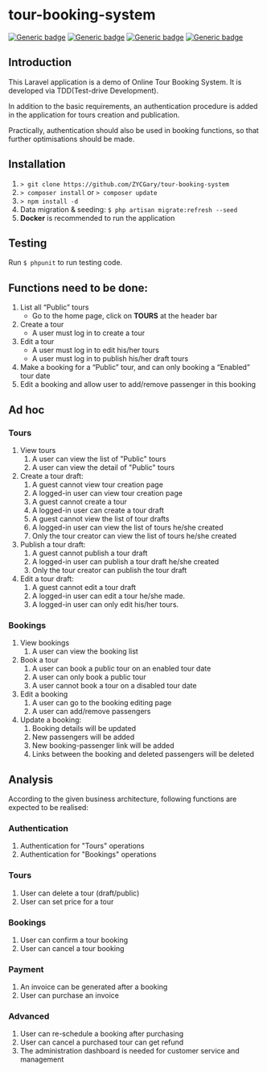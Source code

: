 # tour-booking-system

[![Generic badge](https://img.shields.io/badge/Laravel-8.x-green.svg)](https://laravel.com/docs/8.x/)
[![Generic badge](https://img.shields.io/badge/Nginx-1.19-green.svg)](https://www.nginx.com/)
[![Generic badge](https://img.shields.io/badge/Mysql-5.7-green.svg)](https://www.mysql.com/)
[![Generic badge](https://img.shields.io/badge/PHP-7.4-green.svg)](https://www.php.net/downloads.php#v7.4.13)
## Introduction
This Laravel application is a demo of Online Tour Booking System. It is developed via TDD(Test-drive Development).

In addition to the basic requirements, an authentication procedure is added in the application for tours creation 
and publication. 

Practically, authentication should also be used in booking functions, so that further optimisations should be made.

## Installation

1. ```> git clone https://github.com/ZYCGary/tour-booking-system```
2. ```> composer install``` or ```> composer update```
3. ```> npm install -d```
4. Data migration & seeding: ```$ php artisan migrate:refresh --seed```
5. **Docker** is recommended to run the application

## Testing
Run ```$ phpunit``` to run testing code.

## Functions need to be done:

1. List all “Public” tours
    - Go to the home page, click on **TOURS** at the header bar
2. Create a tour
    - A user must log in to create a tour
3. Edit a tour
    - A user must log in to edit his/her tours
    - A user must log in to publish his/her draft tours
4. Make a booking for a “Public” tour, and can only booking a “Enabled” tour date
5. Edit a booking and allow user to add/remove passenger in this booking

## Ad hoc

### Tours

1. View tours
    1. A user can view the list of "Public" tours
    2. A user can view the detail of "Public" tours
2. Create a tour draft:
    1. A guest cannot view tour creation page
    2. A logged-in user can view tour creation page
    3. A guest cannot create a tour
    4. A logged-in user can create a tour draft
    5. A guest cannot view the list of tour drafts
    6. A logged-in user can view the list of tours he/she created
    7. Only the tour creator can view the list of tours he/she created
3. Publish a tour draft:
    1. A guest cannot publish a tour draft
    2. A logged-in user can publish a tour draft he/she created
    3. Only the tour creator can publish the tour draft
4. Edit a tour draft:
    1. A guest cannot edit a tour draft
    2. A logged-in user can edit a tour he/she made.
    3. A logged-in user can only edit his/her tours.

### Bookings

1. View bookings
    1. A user can view the booking list
2. Book a tour
    1. A user can book a public tour on an enabled tour date
    2. A user can only book a public tour
    3. A user cannot book a tour on a disabled tour date
3. Edit a booking
    1. A user can go to the booking editing page
    2. A user can add/remove passengers
4. Update a booking:
    1. Booking details will be updated
    2. New passengers will be added
    3. New booking-passenger link will be added
    4. Links between the booking and deleted passengers will be deleted

## Analysis
According to the given business architecture, following functions are expected to be realised:

### Authentication
1. Authentication for "Tours" operations
2. Authentication for "Bookings" operations

### Tours
1. User can delete a tour (draft/public)
2. User can set price for a tour

### Bookings
1. User can confirm a tour booking
2. User can cancel a tour booking

### Payment
1. An invoice can be generated after a booking
2. User can purchase an invoice

### Advanced
1. User can re-schedule a booking after purchasing
2. User can cancel a purchased tour can get refund
3. The administration dashboard is needed for customer service and management
